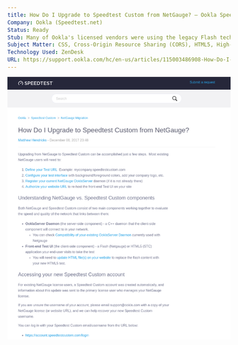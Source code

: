 ```yaml
---
title: How Do I Upgrade to Speedtest Custom from NetGauge? – Ookla Speedtest Custom
Company: Ookla (Speedtest.net)
Status: Ready
Stub: Many of Ookla's licensed vendors were using the legacy Flash technology that was quickly becoming discontinued and blocked by security enhancements to major browsers. Our major effort involved helping ISPs and other networking vendors understand the new technology involved and provided high-level tutorials to help ensure that their plan to update their website would go as smoothly as possible.
Subject Matter: CSS, Cross-Origin Resource Sharing (CORS), HTML5, High-performance Browser Networking, JavaScript, SSL Certificates, Transport Layer Security (TLS), WebSockets, XHR
Technology Used: ZenDesk
URL: https://support.ookla.com/hc/en-us/articles/115003486908-How-Do-I-Upgrade-to-Speedtest-Custom-from-NetGauge-
---
```

![alt text](./img/howdoi.png)
